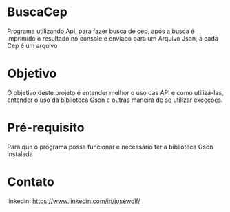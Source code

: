 # BuscaCep
Programa utilizando Api, para fazer busca de cep, após a busca é imprimido o resultado no console e enviado para um Arquivo Json, a cada Cep é um arquivo

# Objetivo
O objetivo deste projeto é entender melhor o uso das API e como utilizá-las, entender o uso da biblioteca Gson e outras maneira de se utilizar exceções.

# Pré-requisito
Para que o programa possa funcionar é necessário ter a biblioteca Gson instalada

# Contato
linkedin: https://www.linkedin.com/in/joséwolf/
